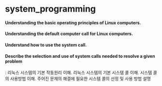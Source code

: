 # system_programming
#### Understanding the basic operating principles of Linux computers. 
#### Understanding the default computer call for Linux computers. 
#### Understand how to use the system call. 
#### Describe the selection and use of system calls needed to resolve a given problem

: 리눅스 시스템의 기본 작동원리 이해. 
  리눅스 시스템의 기본 시스템 콜 이해. 
  시스템 콜의 사용방법 이해. 
  주어진 문제의 해결에 필요한 시스템 콜의 선정 및 사용 방법 설명
